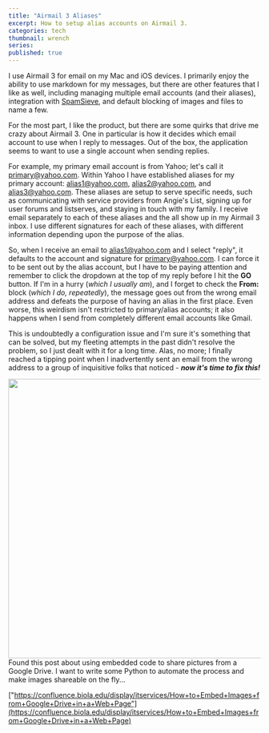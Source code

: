 ```yaml
---
title: "Airmail 3 Aliases"
excerpt: How to setup alias accounts on Airmail 3.
categories: tech
thumbnail: wrench
series: 
published: true
---
```

I use Airmail 3 for email on my Mac and iOS devices. I primarily enjoy the ability to use markdown for my messages, but there are other features that I like as well, including managing multiple email accounts (and their aliases), integration with [SpamSieve](https://c-command.com/spamsieve/), and default blocking of images and files to name a few. 

For the most part, I like the product, but there are some quirks that drive me crazy about Airmail 3. One in particular is how it decides which email account to use when I reply to messages. Out of the box, the application seems to want to use a single account when sending replies. 

For example, my primary email account is from Yahoo; let's call it primary@yahoo.com. Within Yahoo I have established aliases for my primary account: alias1@yahoo.com, alias2@yahoo.com, and alias3@yahoo.com. These aliases are setup to serve specific needs, such as communicating with service providers from Angie's List, signing up for user forums and listserves, and staying in touch with my family. I receive email separately to each of these aliases and the all show up in my Airmail 3 inbox. I use different signatures for each of these aliases, with different information depending upon the purpose of the alias.

So, when I receive an email to alias1@yahoo.com and I select "reply", it defaults to the account and signature for primary@yahoo.com. I can force it to be sent out by the alias account, but I have to be paying attention and remember to click the dropdown at the top of my reply before I hit the __GO__ button. If I'm in a hurry (_which I usually am_), and I forget to check the __From:__ block (_which I do, repeatedly_), the message goes out from the wrong email address and defeats the purpose of having an alias in the first place. Even worse, this weirdism isn't restricted to primary/alias accounts; it also happens when I send from completely different email accounts like Gmail.

This is undoubtedly a configuration issue and I'm sure it's something that can be solved, but my fleeting attempts in the past didn't resolve the problem, so I just dealt with it for a long time. Alas, no more; I finally reached a tipping point when I inadvertently sent an email from the wrong address to a group of inquisitive folks that noticed - ___now it's time to fix this!___


<img src="https://cygoyw.dm.files.1drv.com/y4m-Yjc9dcXTR15jQVivBllCFsf8s1q2QBgWcVSgn5f5tic4lYWAIt9fuHJkxzwM-FxpPrqcj3QIRpZzdWJt6Ji_EAfJdL6ajg0OrnoZSfKZT0e91n6Qx49hUsx5mwHH7sjr36tEC-H7LD9j1WDH2WpWQMrMQ3rbUhNrnH3YM6VsE1bysJrephFk32BgDWc56j1HO7FmYCvl6Hk0LX0gKJePw?width=600&height=558&cropmode=none" width="600" height="558" />
Found this post about using embedded code to share pictures from a Google Drive. I want to write some Python to automate the process and make images shareable on the fly... 

["https://confluence.biola.edu/display/itservices/How+to+Embed+Images+from+Google+Drive+in+a+Web+Page"](https://confluence.biola.edu/display/itservices/How+to+Embed+Images+from+Google+Drive+in+a+Web+Page)

